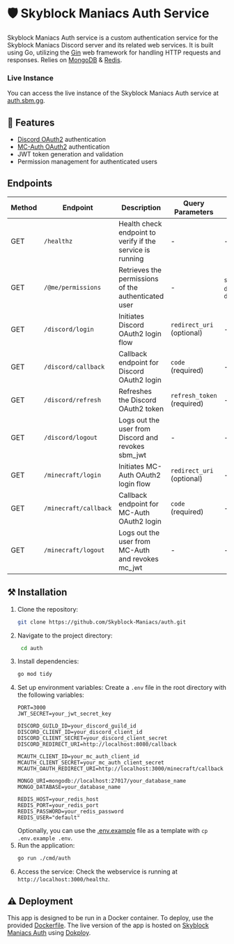 # 🛡️ Skyblock Maniacs Auth Service
Skyblock Maniacs Auth service is a custom authentication service for the Skyblock Maniacs Discord server and its related web services.
It is built using Go, utilizing the [Gin](https://github.com/gin-gonic/gin) web framework for handling HTTP requests and responses. 
Relies on [MongoDB](https://www.mongodb.com/) & [Redis](https://redis.io/).

### Live Instance
You can access the live instance of the Skyblock Maniacs Auth service at [auth.sbm.gg](https://auth.sbm.gg/).

## 🚀 Features
- [Discord OAuth2](https://discord.com/developers/docs/topics/oauth2#oauth2) authentication
- [MC-Auth OAuth2](https://github.com/Mc-Auth-com/Mc-Auth) authentication
- JWT token generation and validation
- Permission management for authenticated users

## Endpoints
| Method | Endpoint | Description | Query Parameters | Cookies | Example |
|--------|----------|-------------|------------------|---------| ------|
| GET    | `/healthz` | Health check endpoint to verify if the service is running | - | - | https://auth.sbm.gg/healthz |
| GET    | `/@me/permissions` | Retrieves the permissions of the authenticated user | - | `sbm_jwt`, `discord_refresh_token`, `discord_access_token` | https://auth.sbm.gg/@me/permissions |
| GET    | `/discord/login` | Initiates Discord OAuth2 login flow | `redirect_uri` (optional) | - | https://auth.sbm.gg/discord/login?redirect_uri=https://sbm.gg |
| GET    | `/discord/callback` | Callback endpoint for Discord OAuth2 login | `code` (required) | - | https://auth.sbm.gg/discord/callback?code=YOUR_CODE_HERE |
| GET    | `/discord/refresh` | Refreshes the Discord OAuth2 token | `refresh_token` (required) | - | https://auth.sbm.gg/discord/refresh?refresh_token |
| GET    | `/discord/logout` | Logs out the user from Discord and revokes sbm_jwt | - | - | https://auth.sbm.gg/discord/logout |
| GET    | `/minecraft/login` | Initiates MC-Auth OAuth2 login flow | `redirect_uri` (optional) | - | https://auth.sbm.gg/minecraft/login?redirect_uri=https://sbm.gg |
| GET    | `/minecraft/callback` | Callback endpoint for MC-Auth OAuth2 login | `code` (required) | - | https://auth.sbm.gg/minecraft/callback?code=YOUR_CODE_HERE |
| GET    | `/minecraft/logout` | Logs out the user from MC-Auth and revokes mc_jwt | - | - | https://auth.sbm.gg/minecraft/logout |

## ⚒️ Installation
1. Clone the repository:
   ```bash
   git clone https://github.com/Skyblock-Maniacs/auth.git
   ```
2. Navigate to the project directory:
   ```bash
    cd auth
    ```
3. Install dependencies:
    ```bash
    go mod tidy
    ```
4. Set up environment variables:
    Create a `.env` file in the root directory with the following variables:
    ```env
    PORT=3000
    JWT_SECRET=your_jwt_secret_key

    DISCORD_GUILD_ID=your_discord_guild_id
    DISCORD_CLIENT_ID=your_discord_client_id
    DISCORD_CLIENT_SECRET=your_discord_client_secret
    DISCORD_REDIRECT_URI=http://localhost:8080/callback

    MCAUTH_CLIENT_ID=your_mc_auth_client_id
    MCAUTH_CLIENT_SECRET=your_mc_auth_client_secret
    MCAUTH_OAUTH_REDIRECT_URI=http://localhost:3000/minecraft/callback

    MONGO_URI=mongodb://localhost:27017/your_database_name
    MONGO_DATABASE=your_database_name

    REDIS_HOST=your_redis_host
    REDIS_PORT=your_redis_port
    REDIS_PASSWORD=your_redis_password
    REDIS_USER="default"
    ```
    Optionally, you can use the [.env.example](./.env.example) file as a template with `cp .env.example .env`.
5. Run the application:
    ```bash
    go run ./cmd/auth
    ```
6. Access the service:
    Check the webservice is running at `http://localhost:3000/healthz`.

## ⚠️ Deployment
This app is designed to be run in a Docker container. To deploy, use the provided [Dockerfile](./Dockerfile).
The live version of the app is hosted on [Skyblock Maniacs Auth](https://auth.sbm.gg/) using [Dokploy](https://dokploy.com/).
